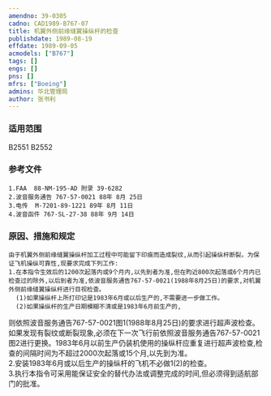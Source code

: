 ```yaml
---
amendno: 39-0305  
cadno: CAD1989-B767-07  
title: 机翼外侧前缘缝翼操纵杆的检查  
publishdate: 1989-08-19  
effdate: 1989-09-05  
acmodels: ["B767"]  
tags: []  
engs: []  
pns: []  
mfrs: ["Boeing"]  
admins: 华北管理局  
author: 张书利  
---
```

  
### 适用范围  
B2551 B2552  
  
<!--more-->  
### 参考文件  
    1.FAA  88-NM-195-AD 附录 39-6282  
    2.波音服务通告 767-57-0021 88年 8月 25日  
    3.电传  M-7201-89-1221 89年 8月 11日  
    4.波音函件 767-SL-27-38 88年 9月 14日  
  
### 原因、措施和规定  
    由于机翼外侧前缘缝翼操纵杆加工过程中可能留下印痕而造成裂纹,从而引起操纵杆断裂。为保证飞机操纵可靠性,现要求完成下列工作:  
    1.在本指令生效后的1200次起落内或9个月内,以先到者为准,但在昀近800次起落或6个月内已检查过的除外,以后到者为准,依波音服务通告767-57-0021(1988年8月25日)的要求,对机翼外侧前缘缝翼操纵杆进行目视检查。  
      (1)如果操纵杆上所打印记是1983年6月或以后生产的,不需要进一步做工作。  
      (2)如果操纵杆的生产日期模糊不清或是1983年6月前生产的,  
  
则依照波音服务通告767-57-0021图1(1988年8月25日)的要求进行超声波检查。如果发现有裂纹或断裂现象,必须在下一次飞行前依照波音服务通告767-57-0021图2进行更换。1983年6月以前生产仍装机使用的操纵杆应重复进行超声波检查,检查的间隔时间为不超过2000次起落或15个月,以先到为准。  
    2.安装1983年6月或以后生产的操纵杆的飞机不必做1(2)的检查。  
    3.执行本指令可采用能保证安全的替代办法或调整完成的时间,但必须得到适航部门的批准。  
